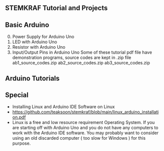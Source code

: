 
STEMKRAF Tutorial and Projects
---

Basic Arduino 
---
0. Power Supply for Arduino Uno
1. LED with Arduino Uno
2. Resistor with Arduino Uno
3. Input/Output Pins in Arduino Uno
Some of these tutorial pdf file have demonstration programs, source codes are kept in .zip file
ab1_source_codes.zip
ab2_source_codes.zip
ab3_source_codes.zip

Arduino Tutorials
---

Special
---

- Installing Linux and Arduino IDE Software on Linux
- https://github.com/teaksoon/stemkraf/blob/main/linux_arduino_installation.pdf
- Linux is a free and low resource requirement Operating System. If you are starting off with Arduino Uno and you do not have any computers to work with the Arduino IDE software. You may probably want to consider using an old discarded computer ( too slow for Windows ) for this purpose. 

